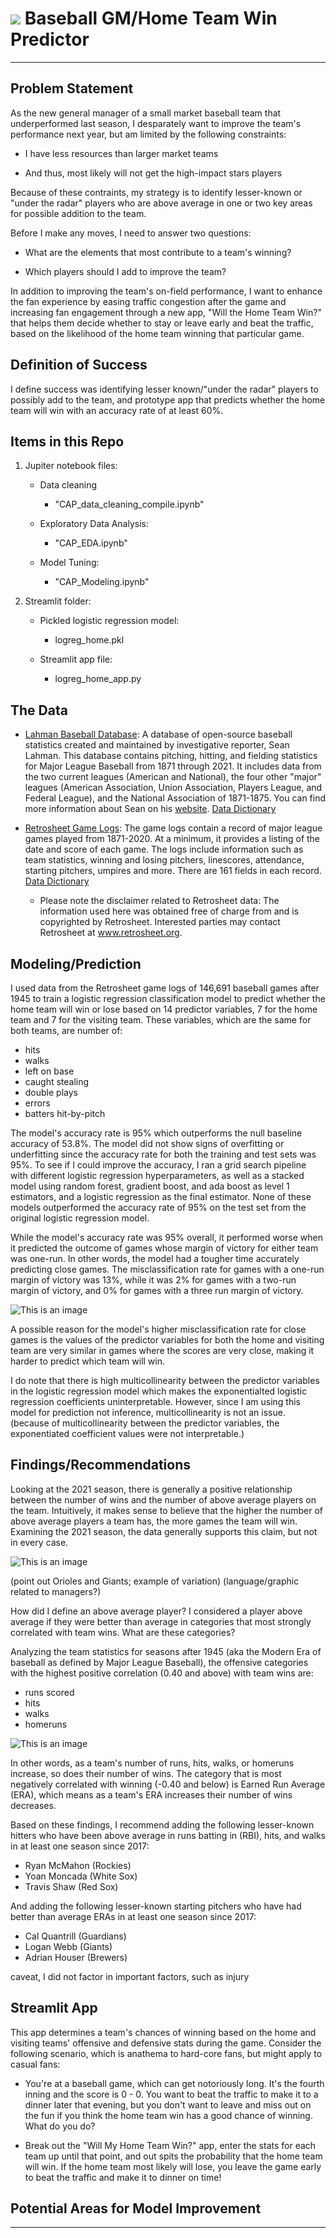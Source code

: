 # ![](https://ga-dash.s3.amazonaws.com/production/assets/logo-9f88ae6c9c3871690e33280fcf557f33.png) Baseball GM/Home Team Win Predictor
---

## Problem Statement

As the new general manager of a small market baseball team that underperformed last season, I desparately want to improve the team's performance next year, but am limited by the following constraints: 

- I have less resources than larger market teams

- And thus, most likely will not get the high-impact stars players

Because of these contraints, my strategy is to identify lesser-known or "under the radar" players who are above average in one or two key areas for possible addition to the team.

Before I make any moves, I need to answer two questions:

- What are the elements that most contribute to a team's winning? 

- Which players should I add to improve the team?

In addition to improving the team's on-field performance, I want to enhance the fan experience by easing traffic congestion after the game and increasing fan engagement through a new app, "Will the Home Team Win?" that helps them decide whether to stay or leave early and beat the traffic, based on the likelihood of the home team winning that particular game.

## Definition of Success

I define success was identifying lesser known/"under the radar" players to possibly add to the team, and prototype app that predicts whether the home team will win with an accuracy rate of at least 60%.

## Items in this Repo
1) Jupiter notebook files:

    - Data cleaning
           
        - "CAP_data_cleaning_compile.ipynb"
    
    - Exploratory Data Analysis:

        - "CAP_EDA.ipynb"

    - Model Tuning:
     
        - "CAP_Modeling.ipynb"

2) Streamlit folder:

    - Pickled logistic regression model:
    
        - logreg_home.pkl
    
    - Streamlit app file:
    
        - logreg_home_app.py


## The Data 

* [Lahman Baseball Database](https://www.seanlahman.com/baseball-archive/statistics/): A database of open-source baseball statistics created and maintained by investigative reporter, Sean Lahman. This database contains pitching, hitting, and fielding statistics for Major League Baseball from 1871 through 2021.  It includes data from the two current leagues (American and National), the four other "major" leagues (American Association, Union Association, Players League, and Federal League), and the National Association of 1871-1875. You can find more information about Sean on his [website](https://www.seanlahman.com/). [Data Dictionary](https://www.seanlahman.com/files/database/readme2021.txt)

* [Retrosheet Game Logs](https://www.retrosheet.org/gamelogs/index.html): The game logs contain a record of major league games played from 1871-2020. At a minimum, it provides a listing of the date and score of each game. The logs include information such as team statistics, winning and losing pitchers, linescores, attendance, starting pitchers, umpires and more. There are 161 fields in each record.  [Data Dictionary](https://www.retrosheet.org/gamelogs/glfields.txt) 
    - Please note the disclaimer related to Retrosheet data: The information used here was obtained free of charge from and is copyrighted by Retrosheet.  Interested parties may contact Retrosheet at www.retrosheet.org.


## Modeling/Prediction

I used data from the Retrosheet game logs of 146,691 baseball games after 1945 to train a logistic regression classification model to predict whether the home team will win or lose based on 14 predictor variables, 7 for the home team and 7 for the visiting team. These variables, which are the same for both teams, are number of:

- hits
- walks
- left on base
- caught stealing
- double plays
- errors
- batters hit-by-pitch

The model's accuracy rate is 95% which outperforms the null baseline accuracy of 53.8%. The model did not show signs of overfitting or underfitting since the accuracy rate for both the training and test sets was 95%. To see if I could improve the accuracy, I ran a grid search pipeline with different logistic regression hyperparameters, as well as a stacked model using random forest, gradient boost, and ada boost as level 1 estimators, and a logistic regression as the final estimator. None of these models outperformed the accuracy rate of 95% on the test set from the original logistic regression model. 

While the model's accuracy rate was 95% overall, it performed worse when it predicted the outcome of games whose margin of victory for either team was one-run. In other words, the model had a tougher time accurately predicting close games. The misclassification rate for games with a one-run margin of victory was 13%, while it was 2% for games with a two-run margin of victory, and 0% for games with a three run margin of victory. 

![This is an image](https://github.com/dw943893/baseball_predictor/blob/main/images/misclass_rate_by_game_marg_victory.png)


A possible reason for the model's higher misclassification rate for close games is the values of the predictor variables for both the home and visiting team are very similar in games where the scores are very close, making it harder to predict which team will win.

I do note that there is high multicollinearity between the predictor variables in the logistic regression model which makes the exponentialted logistic regression coefficients uninterpretable. However, since I am using this model for prediction not inference, multicollinearity is not an issue.
(because of multicollinearity between the predictor variables, the exponentiated coefficient values were not interpretable.)

## Findings/Recommendations


Looking at the 2021 season, there is generally a positive relationship between the number of wins and the number of above average players on the team. Intuitively, it makes sense to believe that the higher the number of above average players a team has, the more games the team will win. Examining the 2021 season, the data generally supports this claim, but not in every case.

![This is an image](https://github.com/dw943893/baseball_predictor/blob/main/images/team_num_ab_avgplayers_and_wins.png)

(point out Orioles and Giants; example of variation)
(language/graphic related to managers?)

How did I define an above average player? I considered a player above average if they were better than average in categories that most strongly correlated with team wins. What are these categories?

Analyzing the team statistics for seasons after 1945 (aka the Modern Era of baseball as defined by Major League Baseball), the offensive categories with the highest positive correlation (0.40 and above) with team wins are:

- runs scored
- hits 
- walks
- homeruns

![This is an image](https://github.com/dw943893/baseball_predictor/blob/main/images/features_corr_with_team_wins.png)


In other words, as a team's number of runs, hits, walks, or homeruns increase, so does their number of wins. The category that is most negatively correlated with winning (-0.40 and below) is Earned Run Average (ERA), which means as a team's ERA increases their number of wins decreases.


Based on these findings, I recommend adding the following lesser-known hitters who have been above average in runs batting in (RBI), hits, and walks in at least one season since 2017:

- Ryan McMahon (Rockies)
- Yoan Moncada (White Sox)
- Travis Shaw (Red Sox)

And adding the following lesser-known starting pitchers who have had better than average ERAs in at least one season since 2017:

- Cal Quantrill (Guardians)
- Logan Webb (Giants)
- Adrian Houser (Brewers)


caveat, I did not factor in important factors, such as injury

## Streamlit App

This app determines a team's chances of winning based on the home and visiting teams' offensive and defensive stats during the game. Consider the following scenario, which is anathema to hard-core fans, but might apply to casual fans:

- You're at a baseball game, which can get notoriously long. It's the fourth inning and the score is 0 - 0. You want to beat the traffic to make it to a dinner later that evening, but you don't want to leave and miss out on the fun if you think the home team win has a good chance of winning. What do you do? 

- Break out the "Will My Home Team Win?" app, enter the stats for each team up until that point, and out spits the probability that the home team will win. If the home team most likely will lose, you leave the game early to beat the traffic and make it to dinner on time!


## Potential Areas for Model Improvement

---

